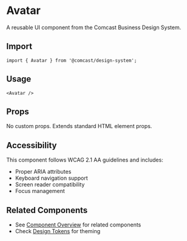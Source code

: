 # Avatar

A reusable UI component from the Comcast Business Design System.

## Import

```tsx
import { Avatar } from '@comcast/design-system';
```

## Usage

```tsx
<Avatar />
```

## Props

No custom props. Extends standard HTML element props.
## Accessibility

This component follows WCAG 2.1 AA guidelines and includes:

- Proper ARIA attributes
- Keyboard navigation support
- Screen reader compatibility
- Focus management

## Related Components

- See [Component Overview](/docs/components) for related components
- Check [Design Tokens](/docs/tokens) for theming
